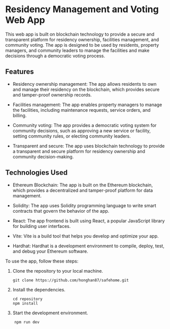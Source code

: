 # Residency Management and Voting Web App

This web app is built on blockchain technology to provide a secure and transparent platform for residency ownership, facilities management, and community voting. The app is designed to be used by residents, property managers, and community leaders to manage the facilities and make decisions through a democratic voting process.

## Features

- Residency ownership management: The app allows residents to own and manage their residency on the blockchain, which provides secure and tamper-proof ownership records.

- Facilities management: The app enables property managers to manage the facilities, including maintenance requests, service orders, and billing.

- Community voting: The app provides a democratic voting system for community decisions, such as approving a new service or facility, setting community rules, or electing community leaders.

- Transparent and secure: The app uses blockchain technology to provide a transparent and secure platform for residency ownership and community decision-making.

## Technologies Used

- Ethereum Blockchain: The app is built on the Ethereum blockchain, which provides a decentralized and tamper-proof platform for data management.

- Solidity: The app uses Solidity programming language to write smart contracts that govern the behavior of the app.

- React: The app frontend is built using React, a popular JavaScript library for building user interfaces.

- Vite: Vite is a build tool that helps you develop and optimize your app. 

- Hardhat: Hardhat is a development environment to compile, deploy, test, and debug your Ethereum software.

To use the app, follow these steps:

1. Clone the repository to your local machine.
    ```
    git clone https://github.com/honghan87/safehome.git
    ```
2. Install the dependencies.
    ```
    cd repository
    npm install
    ```
3. Start the development environment.
```
    npm run dev
```
